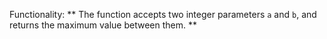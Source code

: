 Functionality: ** The function accepts two integer parameters `a` and `b`, and returns the maximum value between them. **